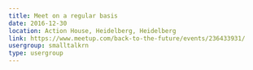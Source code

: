 ```yaml
---
title: Meet on a regular basis
date: 2016-12-30
location: Action House, Heidelberg, Heidelberg
link: https://www.meetup.com/back-to-the-future/events/236433931/
usergroup: smalltalkrn
type: usergroup
---
```

